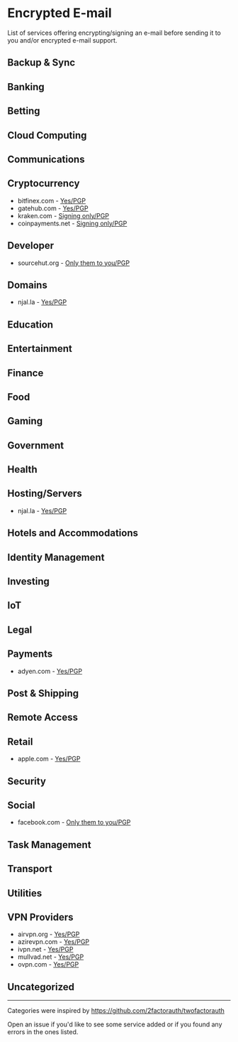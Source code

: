 # Encrypted E-mail

List of services offering encrypting/signing an e-mail before sending it to you and/or encrypted e-mail support.

## Backup & Sync

## Banking

## Betting

## Cloud Computing

## Communications

## Cryptocurrency

 - bitfinex.com - [Yes/PGP](https://www.bitfinex.com/security-policy/)
 - gatehub.com - [Yes/PGP](https://support.gatehub.net/hc/en-us/articles/360021238114-GPG-PGP-Encryption-Support)
 - kraken.com - [Signing only/PGP](https://www.kraken.com/en-us/features/security/pgp)
 - coinpayments.net - [Signing only/PGP](https://www.coinpayments.net/help-signed-emails)

## Developer

 - sourcehut.org - [Only them to you/PGP](https://sourcehut.org/blog/2020-03-04-when-you-lose-2fa/)

## Domains

 - njal.la - [Yes/PGP](https://njal.la/faq/)

## Education

## Entertainment

## Finance

## Food

## Gaming

## Government

## Health

## Hosting/Servers

 - njal.la - [Yes/PGP](https://njal.la/faq/)

## Hotels and Accommodations

## Identity Management

## Investing

## IoT

## Legal

## Payments

 - adyen.com - [Yes/PGP](https://www.adyen.com/pgp)

## Post & Shipping

## Remote Access

## Retail

 - apple.com - [Yes/PGP](https://support.apple.com/en-us/HT201214)

## Security

## Social

 - facebook.com - [Only them to you/PGP](https://facebook.com/notes/799875270786391/)

## Task Management

## Transport

## Utilities

## VPN Providers

 - airvpn.org - [Yes/PGP](https://airvpn.org/contact/)
 - azirevpn.com - [Yes/PGP](https://www.azirevpn.com/pgp)
 - ivpn.net - [Yes/PGP](https://www.ivpn.net/contactus/)
 - mullvad.net - [Yes/PGP](https://mullvad.net/en/help/using-encrypted-email/)
 - ovpn.com - [Yes/PGP](https://www.ovpn.com/en/contact)

## Uncategorized

---

Categories were inspired by https://github.com/2factorauth/twofactorauth

Open an issue if you'd like to see some service added or if you found any errors in the ones listed.
